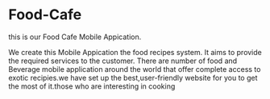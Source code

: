 # Food-Cafe

this is our Food Cafe Mobile Appication.

We create this Mobile Appication the food recipes system. It aims to provide the required services to the customer. 
There are number of food and Beverage mobile application around the world that offer complete access to exotic recipies.we have set up the best,user-friendly website for you to get the most of it.those who are interesting in cooking
